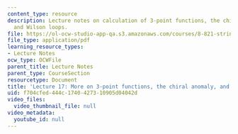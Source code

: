 ```yaml
---
content_type: resource
description: Lecture notes on calculation of 3-point functions, the chiral anomaly,
  and Wilson loops.
file: https://ol-ocw-studio-app-qa.s3.amazonaws.com/courses/8-821-string-theory-fall-2008/f704cfed444c1740427310905d04042d_lecture17.pdf
file_type: application/pdf
learning_resource_types:
- Lecture Notes
ocw_type: OCWFile
parent_title: Lecture Notes
parent_type: CourseSection
resourcetype: Document
title: 'Lecture 17: More on 3-point functions, the chiral anomaly, and Wilson loops'
uid: f704cfed-444c-1740-4273-10905d04042d
video_files:
  video_thumbnail_file: null
video_metadata:
  youtube_id: null
---
```

